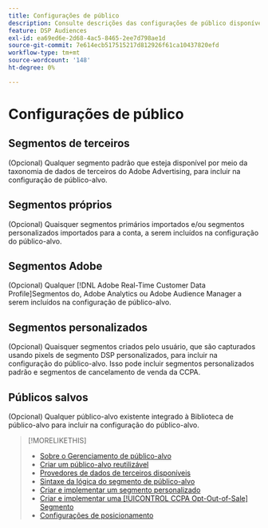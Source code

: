 ```yaml
---
title: Configurações de público
description: Consulte descrições das configurações de público disponíveis.
feature: DSP Audiences
exl-id: ea69ed6e-2d68-4ac5-8465-2ee7d798ae1d
source-git-commit: 7e614ecb517515217d812926f61ca10437820efd
workflow-type: tm+mt
source-wordcount: '148'
ht-degree: 0%

---
```


# Configurações de público

## Segmentos de terceiros

(Opcional) Qualquer segmento padrão que esteja disponível por meio da taxonomia de dados de terceiros do Adobe Advertising, para incluir na configuração de público-alvo.

## Segmentos próprios

(Opcional) Quaisquer segmentos primários importados e/ou segmentos personalizados importados para a conta, a serem incluídos na configuração do público-alvo.

## Segmentos Adobe

(Opcional) Qualquer [!DNL Adobe Real-Time Customer Data Profile]Segmentos do, Adobe Analytics ou Adobe Audience Manager a serem incluídos na configuração de público-alvo.

## Segmentos personalizados

(Opcional) Quaisquer segmentos criados pelo usuário, que são capturados usando pixels de segmento DSP personalizados, para incluir na configuração do público-alvo. Isso pode incluir segmentos personalizados padrão e segmentos de cancelamento de venda da CCPA.

## Públicos salvos

(Opcional) Qualquer público-alvo existente integrado à Biblioteca de público-alvo para incluir na configuração do público-alvo.

>[!MORELIKETHIS]
>
>* [Sobre o Gerenciamento de público-alvo](audience-about.md)
>* [Criar um público-alvo reutilizável](reusable-audience-create.md)
>* [Provedores de dados de terceiros disponíveis](third-party-data-providers.md)
>* [Sintaxe da lógica do segmento de público-alvo](audience-segment-logic-syntax.md)
>* [Criar e implementar um segmento personalizado](custom-segment-create.md)
>* [Criar e implementar uma [!UICONTROL CCPA Opt-Out-of-Sale] Segmento](ccpa-opt-out-segment-create.md)
>* [Configurações de posicionamento](/help/dsp/campaign-management/placements/placement-settings.md)

